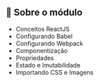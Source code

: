 ## :rocket: Sobre o módulo

- Conceitos ReactJS
- Configurando Babel
- Configurando Webpack
- Componentização
- Propriedades
- Estado e Imutabilidade
- Importando CSS e Imagens